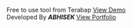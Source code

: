 Free to use tool from Terabap <a href="https://abhisekhub.github.io/Terabap-Tools/" target="_new"> View Demo </a>
<br>
Developed By <b><i> ABHISEK </i></b> <a href="https://abhisek4.com.np" target="_new"> View Portfolio </a>
